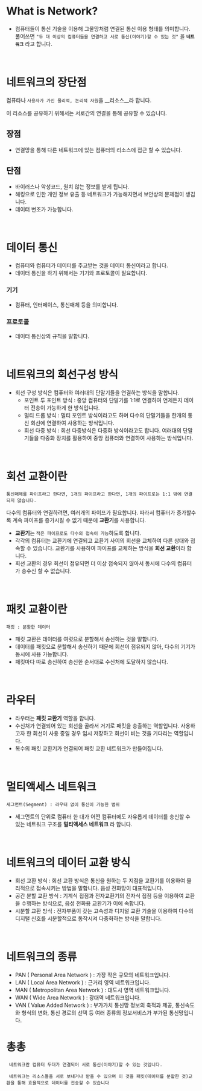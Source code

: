 # What is Network?

- 컴퓨터들이 통신 기술을 이용해 그물망처럼 연결된 통신 이용 형태를 의미합니다.  풀어쓰면 ``"두 대 이상의 컴퓨터들을 연결하고 서로 통신(이야기)할 수 있는 것"`` 을 __``네트워크``__ 라고 합니다.

<br>

# 네트워크의 장단점

컴퓨타나 ``사용자가 가진 물리적, 논리적 자원``을 __리소스__라 합니다.

이 리소스를 공유하기 위해서는 서로간의 연결을 통해 공유할 수 있습니다.

## 장점

- 연결망을 통해 다른 네트워크에 있는 컴퓨터의 리소스에 접근 할 수 있습니다.

## 단점

- 바이러스나 악성코드, 원치 않는 정보를 받게 됩니다.
- 해킹으로 인한 개인 정보 유출 등 네트워크가 가능해지면서 보안상의 문제점이 생깁니다.
- 데이터 변조가 가능합니다.

<br>

# 데이터 통신

- 컴퓨터와 컴퓨터가 데이터를 주고받는 것을 데이터 통신이라고 합니다.
- 데이터 통신을 하기 위해서는 기기와 프로토콜이 필요합니다.

### 기기

- 컴퓨터, 인터페이스, 통신매체 등을 의미합니다.

### 프로토콜

- 데이터 통신상의 규칙을 말합니다.

<br>

# 네트워크의 회선구성 방식

- 회선 구성 방식은 컴퓨터와 여러대의 단말기들을 연결하는 방식을 말합니다.
    - 포인트 투 포인트 방식 : 중앙 컴퓨터와 단말기를 1:1로 연결하여 언제든지 데이터 전송이 가능하게 한 방식입니다.
    - 멀티 드롭 방식 : 멀티 포인트 방식이라고도 하며 다수의 단말기들을 한개의 통신 회선에 연결하여 사용하는 방식입니다.
    - 회선 다중 방식 : 회선 다중방식은 다중화 방식이라고도 합니다. 여러대의 단말기들을 다중화 장치를 활용하여 중앙 컴퓨터와 연결하여 사용하는 방식입니다.

<br>

# 회선 교환이란

`` 통신매체를 파이프라고 한다면, 1개의 파이프라고 한다면, 1개의 파이프로는 1:1 밖에 연결되지 않습니다. ``

다수의 컴퓨터와 연결하려면, 여러개의 파이프가 필요합니다. 따라서 컴퓨터가 증가할수록 계속 파이프를 증가시킬 수 없기 때문에 **교환기**를 사용합니다.

- **교환기**는 ``적은 파이프로도 다수의 접속이 가능``하도록 합니다.
- 각각의 컴퓨터는 교환기에 연결되고 교환기 사이의 회선을 교체하여 다른 상대와 접속할 수 있습니다.
 교환기를 사용하여 파이프를 교체하는 방식을 **회선 교환**이라 합니다.
- 회선 교환의 경우 회선이 점유되면 더 이상 접속되지 않아서 동시에 다수의 컴퓨터가 송수신 할 수 없습니다.

<br>

# 패킷 교환이란

`` 패킷 : 분할한 데이터 ``

- 패킷 교환은 데이터를 여럿으로 분할해서 송신하는 것을 말합니다.
- 데이터를 패킷으로 분할해서 송신하기 때문에 회선이 점유되지 않아, 다수의 기기가 동시에 사용 가능합니다.
- 패킷마다 따로 송신하여 송신한 순서대로 수신처에 도달하지 않습니다.

<br>

# 라우터

- 라우터는 **패킷 교환기** 역할을 합니다.
- 수신처가 연결되어 있는 회선을 골라서 거기로 패킷을 송출하는 역할입니다. 사용하고자 한 회선이 사용 중일 경우 임시 저장하고 회선이 비는 것을 기다리는 역할입니다.
- 복수의 패킷 교환기가 연결되어 패킷 교환 네트워크가 만들어집니다.

<br>

# 멀티액세스 네트워크

`` 세그먼트(Segment) : 라우터 없이 통신이 가능한 범위 ``

- 세그먼트의 단위로 컴퓨터 한 대가 어떤 컴퓨터에도 자유롭게 데이터를 송신할 수 있는 네트워크 구조를 **멀티액세스 네트워크** 라 합니다.

<br>

# 네트워크의 데이터 교환 방식

- 회선 교환 방식 : 회선 교환 방식은 통신을 원하는 두 지점을 교환기를 이용하여 물리적으로 접속시키는 방법을 말합니다. 음성 전화망이 대표적입니다.
- 공간 분할 교환 방식 : 기계식 접점과 전자교환기의 전자식 접점 등을 이용하여 교환을 수행하는 방식으로, 음성 전화용 교환기가 이에 속합니다.
- 시분할 교환 방식 : 전자부품이 갖는 고속성과 디지털 교환 기술을 이용하여 다수의 디지털 신호를 시분할적으로 동작시켜 다중화하는 방식을 말합니다.

<br>

# 네트워크의 종류

- PAN ( Personal Area Network ) : 가장 작은 규모의 네트워크입니다.
- LAN ( Local Area Network ) : 근거리 영역 네트워크입니다.
- MAN ( Metropolitan Area Network ) : 대도시 영역 네트워크입니다.
- WAN ( Wide Area Network ) : 광대역 네트워크입니다.
- VAN ( Value Added Network ) : 부가가치 통신망 정보의 축적과 제공, 통신속도와 형식의 변화, 통신 경로의 선택 등 여러 종류의 정보서비스가 부가된 통신망입니다.

# 총총

`` 네트워크란 컴퓨터 두대가 연결되어 서로 통신(이야기)할 수 있는 것입니다.``

`` 네트워크는 리소스들을 서로 보내거나 받을 수 있으며 이 것을 패킷(데이터를 분할한 것)교환을 통해 효율적으로 데이터를 전송할 수 있습니다``